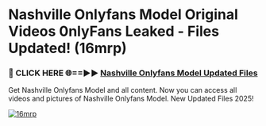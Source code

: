 # Nashville Onlyfans Model Original Videos 0nlyFans Leaked - Files Updated! (16mrp)

<h3>🔴 CLICK HERE 🌐==►► <a href="https://tinyurl.com/2m67pmp6" rel="nofollow">Nashville Onlyfans Model Updated Files</a></h3>

Get Nashville Onlyfans Model and all content. Now you can access all videos and pictures of Nashville Onlyfans Model. New Updated Files 2025!

[![16mrp](https://i.imgur.com/H4QAA4z.gif)](https://tinyurl.com/2m67pmp6)